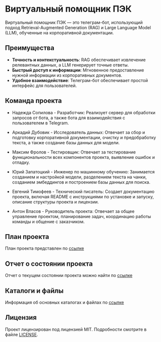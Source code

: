 # Виртуальный помощник ПЭК

Виртуальный помощник ПЭК — это телеграм-бот, использующий подход Retrieval-Augmented Generation (RAG) и Large Language Model (LLM), обученные на корпоративной документации.

## Преимущества
- **Точность и контекстуальность**: RAG обеспечивает извлечение релевантных данных, а LLM генерирует точные ответы.
- **Быстрый доступ к информации**: Мгновенное предоставление нужной информации из корпоративных документов.
- **Удобное взаимодействие**: Телеграм-бот обеспечивает простой интерфейс для пользователей.

## Команда проекта

- Надежда Сопилова - Разработчик: Реализует сервер для обработки запросов от бота, а также бота для взаимодействия с пользователем в Telegram.

- Аркадий Дубовик - Исследователь данных: Отвечает за сбор и подготовку корпоративной документации, очистку и предобработку текста, а также создание базы данных для модели.

- Максим Фролов - Тестировщик: Отвечает за тестирование функциональности всех компонентов проекта, выявление ошибок и отладку.

- Юрий Запатоцкий - Инженер по машинному обучению: Занимается созданием и настройкой модели, разделением текста на чанки, созданием эмбеддингов и построением базы данных для поиска.

- Евгений Тимофеев - Технический писатель: Создает документацию проекта, включая README с инструкциями по установке и запуску, описание структуры проекта и лицензии.

- Антон Власов - Руководитель проекта: Отвечает за общее управление проектом, планирование задач, координацию работы команды и общение с заказчиком.

## План проекта
План проекта представлен по [ссылке](doc/plan.md)

## Отчет о состоянии проекта
Отчет о текущем состоянии проекта можно найти по [ссылке](doc/status.md)

## Каталоги и файлы
Информация об основных каталогах и файлах по [ссылке](doc/files_structure.md)

## Лицензия
Проект лицензирован под лицензией MIT. Подробности смотрите в файле [LICENSE](LICENSE).
